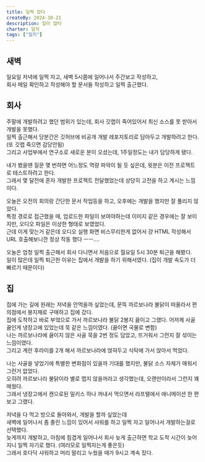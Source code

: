 ```yaml
---
title: 일찍 잤다
createBy: 2024-10-21
description: 일이 많타
charter: 일지
tags: ["일지"]
---
```


## 새벽

일요일 저녁에 일찍 자고, 새벽 5시쯤에 일어나서 주간보고 작성하고,  
회사 메일 확인하고 작성해야 할 문서들 작성하고 일찍 출근했다.

## 회사

주말에 개발하려고 했던 범위가 있는데, 회사 깃랩이 죽어있어서 최신 소스를 못 받아서 개발을 못했다.  
일찍 출근해서 당분간은 깃허브에 비공개 개발 레포지토리로 담아두고 개발하려고 한다. (또 깃랩 죽으면 감당안됨)  
그리고 사업부에서 연구소로 새로운 분이 오셨는데, 1주일정도는 내가 담당하게 됐다.

내가 봤을떈 질문 몇 번하면 어느정도 역량 파악이 될 듯 싶은데, 윗분은 이전 프로젝트로 테스트하려고 한다.  
그래서 몇 달전에 혼자 개발한 프로젝트 전달했었는데 상당히 고전을 하고 계시는 느낌이다.

오늘은 오전의 회의랑 간단한 문서 작업등을 하고, 오후에는 개발을 했지만 잘 풀리지 않았다.  
특정 경로로 접근했을 때, 업로드한 파일이 보여야하는데 이미지 같은 경우에는 잘 보이지만, 오디오 파일은 이상한 형태로 보였었다.  
근데 이게 맞는거 같은데 오디오 실행 화면 비스무리한게 없어서 걍 HTML 작성해서 URL 호출해보니깐 정상 작동 했다 ㅡㅡ....

오늘은 엄청 일찍 출근해서 회사 다니면서 처음으로 월요일 5시 30분 퇴근을 해봤다.  
일이 많은데 일찍 퇴근한 이유는 집에서 개발을 하기 위해서였다. (집이 개발 속도가 더 빠르기 때문이다)

## 집

집에 가는 길에 원래는 저녁을 안먹을까 싶었는데, 문뜩 까르보나라 불닭이 떠올라서 편의점에서 봉지채로 구매하고 집에 갔다.  
집에 도착하고 바로 부엌으로 가서 까르보나라 불닭 2봉지 끓이고 그랬다. 어저께 사골 끓인게 냉장고에 있었는데 묵 같은 느낌이였다. (끓이면 국물로 변함)  
나는 까르보나라에 끓이지 않은 사골 묵을 2번 정도 담았고, 뜨거워서 그런지 잘 섞이는 느낌이였다.  
그리고 계란 후라이를 2개 해서 까르보나라에 얹혀두고 식탁에 가서 앉아서 먹었다.

나는 사골을 넣었기에 특별한 변화점이 있을까 기대를 했지만, 불닭 소스 자체가 매워서 그런거 없었다.  
오히려 까르보나라 불닭이라 별로 맵지 않을꺼라고 생각했는데, 오랜만이라서 그런지 꽤 매웠다.  
그래서 냉장고에서 캔으로된 밀키스 하나 꺼내서 먹으면서 라프텔에서 애니메이션 한 편보고 그랬다.

저녁을 다 먹고 방으로 돌아와서, 개발을 할까 싶었는데  
새벽에 일어나서 좀 졸린 느낌이 있어서 샤워를 하고 일찍 자고 일어나서 개발하는걸로 선택했다.  
늦게까지 개발하고, 아침에 힘겹게 일어나서 회사 늦게 출근하면 학교 도착 시간이 늦어지니 일찍 자기로 했다. (여러모로 일찍자는게 좋은듯)  
그래서 호다닥 샤워하고 머리 말리고 누웠을 때가 9시고 계속 잤다.
